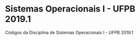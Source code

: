 # Sistemas Operacionais I - UFPB 2019.1
Códigos da Disciplina de Sistemas Operacionais I - UFPB 2019.1
